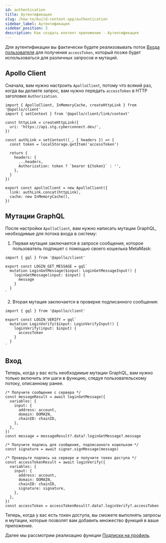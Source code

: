 ```yaml
---
id: authentication
title: Аутентификация
slug: /how-to/build-content-app/authentication
sidebar_label: Аутентификация
sidebar_position: 3
description: Как создать контент приложение - Аутентификация
---
```


Для аутентификации вы фактически будете реализовывать поток [Входа пользователя](/api/authentication/user-login) для получения `accessToken`, который позже будет использоваться для различных запросов и мутаций.

## Apollo Client

Сначала, вам нужно настроить `ApolloClient`, потому что всякий раз, когда вы делаете запрос, вам нужно передать `accessToken` в HTTP заголовке `Authorization`.

```tsx title="apollo/index.tsx"
import { ApolloClient, InMemoryCache, createHttpLink } from '@apollo/client'
import { setContext } from '@apollo/client/link/context'

const httpLink = createHttpLink({
  uri: 'https://api.stg.cyberconnect.dev/',
})

const authLink = setContext((_, { headers }) => {
  const token = localStorage.getItem('accessToken')

  return {
    headers: {
      ...headers,
      Authorization: token ? `bearer ${token}` : '',
    },
  }
})

export const apolloClient = new ApolloClient({
  link: authLink.concat(httpLink),
  cache: new InMemoryCache(),
})
```

## Мутации GraphQL

После настройки `ApolloClient`, вам нужно написать мутации GraphQL, необходимые для потока входа в систему:

1. Первая мутация заключается в запросе сообщения, которое пользователь подпишет с помощью своего кошелька MetaMask:

```tsx title="graphql/LoginGetMessage.ts"
import { gql } from '@apollo/client'

export const LOGIN_GET_MESSAGE = gql`
  mutation LoginGetMessage($input: LoginGetMessageInput!) {
    loginGetMessage(input: $input) {
      message
    }
  }
`
```

2. Вторая мутация заключается в проверке подписанного сообщения:

```tsx title="graphql/LoginVerify.ts"
import { gql } from '@apollo/client'

export const LOGIN_VERIFY = gql`
  mutation LoginVerify($input: LoginVerifyInput!) {
    loginVerify(input: $input) {
      accessToken
    }
  }
`
```

## Вход

Теперь, когда у вас есть необходимые мутации GraphQL, вам нужно только включить эти шаги в функцию, следуя пользовательскому потоку, описанному ранее.

```tsx title="components/SigninBtn.tsx"
/* Получите сообщение с сервера */
const messageResult = await loginGetMessage({
  variables: {
    input: {
      address: account,
      domain: DOMAIN,
      chainID: chainID,
    },
  },
})
const message = messageResult?.data?.loginGetMessage?.message

/* Получите подпись для сообщения, подписанного кошельком */
const signature = await signer.signMessage(message)

/* Проверьте подпись на сервере и получите токен доступа */
const accessTokenResult = await loginVerify({
  variables: {
    input: {
      address: account,
      domain: DOMAIN,
      chainID: chainID,
      signature: signature,
    },
  },
})
const accessToken = accessTokenResult?.data?.loginVerify?.accessToken
```

Теперь, когда у вас есть токен доступа, вы сможете выполнять запросы и мутации, которые позволят вам добавить множество функций в ваше приложение.

Далее мы рассмотрим реализацию функции [Подписки на профиль](/how-to/build-content-app/subscribe-to-profile).

